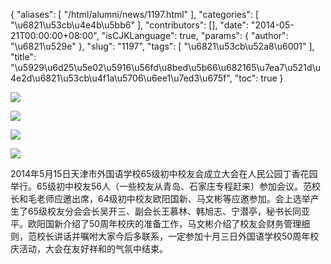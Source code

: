 {
    "aliases": [
        "/html/alumni/news/1197.html"
    ],
    "categories": [
        "\u6821\u53cb\u4e4b\u5bb6"
    ],
    "contributors": [],
    "date": "2014-05-21T00:00:00+08:00",
    "isCJKLanguage": true,
    "params": {
        "author": "\u6821\u529e"
    },
    "slug": "1197",
    "tags": [
        "\u6821\u53cb\u52a8\u6001"
    ],
    "title": "\u5929\u6d25\u5e02\u5916\u56fd\u8bed\u5b66\u682165\u7ea7\u521d\u4e2d\u6821\u53cb\u4f1a\u5706\u6ee1\u7ed3\u675f",
    "toc": true
}

![](https://cdn.tfls.online/mirror/full/0af3292be5c0446253fea7426abf5ec83dfc9378.jpg)




![](https://cdn.tfls.online/mirror/full/fea9a7e741a4a78b2a61e78c053cb9c8ce6aa6c2.jpg)




![](https://cdn.tfls.online/mirror/full/78a4e2ecb727b1142cb7b1adc7730c3178d52614.jpg)




![](https://cdn.tfls.online/mirror/full/7770ec04ec5464f1486acd32a18e280ff4656a62.jpg)




  





2014年5月15日天津市外国语学校65级初中校友会成立大会在人民公园丁香花园举行。65级初中校友56人（一些校友从青岛、石家庄专程赶来）参加会议。范校长和毛老师应邀出席，64级初中校友欧阳国新、马文彬等应邀参加。会上选举产生了65级校友分会会长吴开三、副会长王慕林、韩旭志、宁潜亭，秘书长同亚平。欧阳国新介绍了50周年校庆的准备工作，马文彬介绍了校友会财务管理细则，范校长讲话并嘱咐大家今后多联系，一定参加十月三日外国语学校50周年校庆活动，大会在友好祥和的气氛中结束。




  



